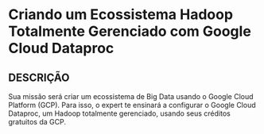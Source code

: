 # Criando um Ecossistema Hadoop Totalmente Gerenciado com Google Cloud Dataproc

## DESCRIÇÃO

Sua missão será criar um ecossistema de Big Data usando o Google Cloud Platform (GCP). Para isso, o expert te ensinará a configurar o Google Cloud Dataproc, um Hadoop totalmente gerenciado, usando seus créditos gratuitos da GCP.
